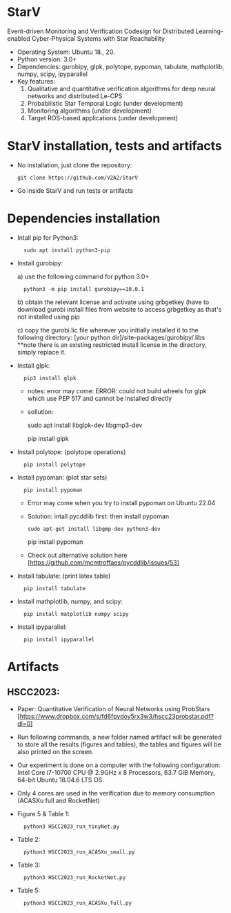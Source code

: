 # StarV
Event-driven Monitoring and Verification Codesign for Distributed Learning-enabled Cyber-Physical Systems with Star Reachability
 - Operating System: Ubuntu 18., 20.
 - Python version: 3.0+
 - Dependencies: gurobipy, glpk, polytope, pypoman, tabulate, mathplotlib, numpy, scipy, ipyparallel
 - Key features: 
    1) Qualitative and quantitative verification algorithms for deep neural networks and distributed Le-CPS 
    2) Probabilistic Star Temporal Logic (under development)
    3) Monitoring algorithms (under development)
    4) Target ROS-based applications (under development)
 
 
# StarV installation, tests and artifacts

  - No installation, just clone the repository:
  
        git clone https://github.com/V2A2/StarV
        
  - Go inside StarV and run tests or artifacts
 
# Dependencies installation

- Intall pip for Python3:

        sudo apt install python3-pip
 
- Install gurobipy: 
  
    a) use the following command for python 3.0+
  
        python3 -m pip install gurobipy==10.0.1
    
    b) obtain the relevant license and activate using grbgetkey (have to download gurobi install files from website to access    grbgetkey as that's not installed using pip
    
    c) copy the gurobi.lic file wherever you initially installed it to the following directory: [your python dir]/site-packages/gurobipy/.libs **note there is an existing restricted install license in the directory, simply replace it.
    
- Install glpk: 
   
        pip3 install glpk
	
  * notes: error may come: ERROR: could not build wheels for glpk which use PEP 517 and cannot be installed directly
  * sollution:
  
	sudo apt install libglpk-dev libgmp3-dev
	
	pip install glpk
   
- Install polytope: (polytope operations)
        
        pip install polytope
   
- Install pypoman: (plot star sets) 
   
        pip install pypoman

  * Error may come when you try to install pypoman on Ubuntu 22.04
  * Solution: intall pycddlib first: then install pypoman
  
        sudo apt-get install libgmp-dev python3-dev
	
	pip install pypoman
	
  * Check out alternative solution here [https://github.com/mcmtroffaes/pycddlib/issues/53]
     
- Install tabulate: (print latex table)

        pip install tabulate
        
- Install mathplotlib, numpy, and scipy: 

        pip install matplotlib numpy scipy

- Install ipyparallel:

        pip install ipyparallel
        
        
        
# Artifacts 

## HSCC2023: 

- Paper: Quantitative Verification of Neural Networks using ProbStars [https://www.dropbox.com/s/fd6fpydoy5rx3w3/hscc23probstar.pdf?dl=0]

- Run following commands, a new folder named artifact will be generated to store all the results (figures and tables), the tables and figures will be also printed on the screen. 

- Our experiment is done on a computer with the following configuration: Intel Core i7-10700 CPU @ 2.9GHz x 8 Processors, 63.7 GiB Memory, 64-bit Ubuntu 18.04.6 LTS OS.

- Only 4 cores are used in the verification due to memory consumption (ACASXu full and RocketNet)

- Figure 5 & Table 1:
   
        python3 HSCC2023_run_tinyNet.py
        
- Table 2: 

        python3 HSCC2023_run_ACASXu_small.py
        
- Table 3: 
      
        python3 HSCC2023_run_RocketNet.py
        
- Table 5:

        python3 HSCC2023_run_ACASXu_full.py

